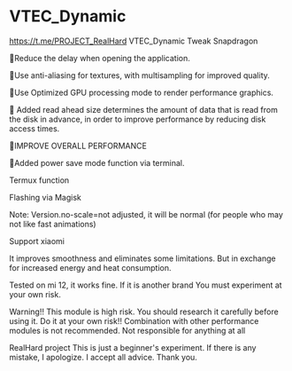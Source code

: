 # VTEC_Dynamic
https://t.me/PROJECT_RealHard
VTEC_Dynamic Tweak Snapdragon 

🔸Reduce the delay when opening the application.

🔸Use anti-aliasing for textures, with multisampling for improved quality.

🔸Use Optimized GPU processing mode to render performance graphics.

🔸 Added read ahead size determines the amount of data that is read from the disk in advance, in order to improve performance by reducing disk access times.

🔸IMPROVE OVERALL PERFORMANCE

🔸Added power save mode function via terminal.

Termux function


Flashing via Magisk


Note: Version.no-scale=not adjusted, it will be normal (for people who may not like fast animations)



Support xiaomi

It improves smoothness and eliminates some limitations.  But in exchange for increased energy and heat consumption.


Tested on mi 12, it works fine.  If it is another brand  You must experiment at your own risk.


Warning!! This module is high risk. You should research it carefully before using it. Do it at your own risk!!  Combination with other performance modules is not recommended.  Not responsible for anything at all

RealHard project This is just a beginner's experiment. If there is any mistake, I apologize. I accept all advice. Thank you.
